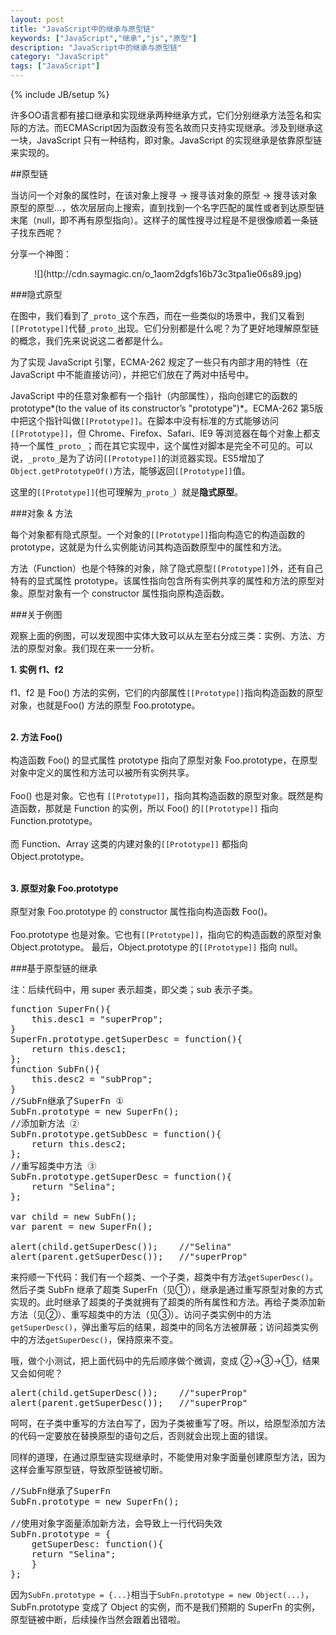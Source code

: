 ```yaml
---
layout: post
title: "JavaScript中的继承与原型链"
keywords: ["JavaScript","继承","js","原型"]
description: "JavaScript中的继承与原型链"
category: "JavaScript"
tags: ["JavaScript"]
---
```

{% include JB/setup %}

许多OO语言都有接口继承和实现继承两种继承方式，它们分别继承方法签名和实际的方法。而ECMAScript因为函数没有签名故而只支持实现继承。涉及到继承这一块，JavaScript 只有一种结构，即对象。JavaScript 的实现继承是依靠原型链来实现的。

##原型链

当访问一个对象的属性时，在该对象上搜寻 → 搜寻该对象的原型 → 搜寻该对象原型的原型...，依次层层向上搜索，直到找到一个名字匹配的属性或者到达原型链末尾（null，即不再有原型指向）。这样子的属性搜寻过程是不是很像顺着一条链子找东西呢？

分享一个神图：

<center>![](http://cdn.saymagic.cn/o_1aom2dgfs16b73c3tpa1ie06s89.jpg)</center>

###隐式原型

在图中，我们看到了`_proto_`这个东西，而在一些类似的场景中，我们又看到`[[Prototype]]`代替`_proto_`出现。它们分别都是什么呢？为了更好地理解原型链的概念，我们先来说说这二者都是什么。

为了实现 JavaScript 引擎，ECMA-262 规定了一些只有内部才用的特性（在 JavaScript 中不能直接访问），并把它们放在了两对中括号中。

JavaScript 中的任意对象都有一个指针（内部属性），指向创建它的函数的 prototype*(to the value of its constructor’s "prototype")*。ECMA-262 第5版中把这个指针叫做`[[Prototype]]`。在脚本中没有标准的方式能够访问`[[Prototype]]`，但 Chrome、Firefox、Safari、IE9 等浏览器在每个对象上都支持一个属性`_proto_`；而在其它实现中，这个属性对脚本是完全不可见的。可以说，`_proto_`是为了访问`[[Prototype]]`的浏览器实现。ES5增加了`Object.getPrototypeOf()`方法，能够返回`[[Prototype]]`值。

这里的`[[Prototype]]`(也可理解为`_proto_`）就是**隐式原型**。

###对象 & 方法

<span class="txt">每个对象都有隐式原型。一个对象的`[[Prototype]]`指向构造它的构造函数的 prototype，</span>这就是为什么实例能访问其构造函数原型中的属性和方法。

<span class="txt">方法（Function）也是个特殊的对象，除了隐式原型`[[Prototype]]`外，还有自己特有的显式属性 prototype。该属性指向包含所有实例共享的属性和方法的原型对象。</span>原型对象有一个 constructor 属性指向原构造函数。

###关于例图

观察上面的例图，可以发现图中实体大致可以从左至右分成三类：实例、方法、方法的原型对象。我们现在来一一分析。

**1. 实例 f1、f2**<br/><br/>
f1、f2 是 Foo() 方法的实例，它们的内部属性`[[Prototype]]`指向构造函数的原型对象，也就是Foo() 方法的原型 Foo.prototype。<br /><br/>

**2. 方法 Foo()**<br/><br/>
构造函数 Foo() 的显式属性 prototype 指向了原型对象 Foo.prototype，在原型对象中定义的属性和方法可以被所有实例共享。<br/><br/>
Foo() 也是对象。它也有 `[[Prototype]]`，指向其构造函数的原型对象。既然是构造函数，那就是 Function 的实例，所以 Foo() 的`[[Prototype]]` 指向 Function.prototype。<br/><br/>
而 Function、Array 这类的内建对象的`[[Prototype]]` 都指向 Object.prototype。
<br/><br/>

**3. 原型对象 Foo.prototype**<br/><br/>
原型对象 Foo.prototype 的 constructor 属性指向构造函数 Foo()。<br/><br/>
Foo.prototype 也是对象。它也有`[[Prototype]]`，指向它的构造函数的原型对象 Object.prototype。
最后，Object.prototype 的`[[Prototype]]` 指向 null。

###基于原型链的继承

注：后续代码中，用 super 表示超类，即父类；sub 表示子类。

<pre>
function SuperFn(){
    this.desc1 = "superProp";
}
SuperFn.prototype.getSuperDesc = function(){
    return this.desc1;
};
function SubFn(){
    this.desc2 = "subProp";
}
//SubFn继承了SuperFn ①
SubFn.prototype = new SuperFn();
//添加新方法 ②
SubFn.prototype.getSubDesc = function(){
    return this.desc2;
};
//重写超类中方法 ③
SubFn.prototype.getSuperDesc = function(){
    return "Selina";
};

var child = new SubFn();
var parent = new SuperFn();

alert(child.getSuperDesc());	//"Selina"
alert(parent.getSuperDesc());	//"superProp"
</pre>

来捋顺一下代码：我们有一个超类、一个子类，超类中有方法`getSuperDesc()`。然后子类 SubFn 继承了超类 SuperFn（见①），继承是通过重写原型对象的方式实现的。此时继承了超类的子类就拥有了超类的所有属性和方法。再给子类添加新方法（见②）、重写超类中的方法（见③）。访问子类实例中的方法`getSuperDesc()`，弹出重写后的结果，超类中的同名方法被屏蔽；访问超类实例中的方法`getSuperDesc()`，保持原来不变。

哦，做个小测试，把上面代码中的先后顺序做个微调，变成 ②→③→①，结果又会如何呢？

<pre>
alert(child.getSuperDesc());	//"superProp"
alert(parent.getSuperDesc());	//"superProp"
</pre>

呵呵，在子类中重写的方法白写了，因为子类被重写了呀。所以，<span class="txt">给原型添加方法的代码一定要放在替换原型的语句之后，</span>否则就会出现上面的错误。

同样的道理，<span class="txt">在通过原型链实现继承时，不能使用对象字面量创建原型方法，</span>因为这样会重写原型链，导致原型链被切断。

<pre>
//SubFn继承了SuperFn
SubFn.prototype = new SuperFn();

//使用对象字面量添加新方法，会导致上一行代码失效
SubFn.prototype = {
	getSuperDesc: function(){
    return "Selina";
	}
};
</pre>

因为`SubFn.prototype = {...}`相当于`SubFn.prototype = new Object(...)`，SubFn.prototype 变成了 Object 的实例，而不是我们预期的 SuperFn 的实例，原型链被中断，后续操作当然会跟着出错啦。